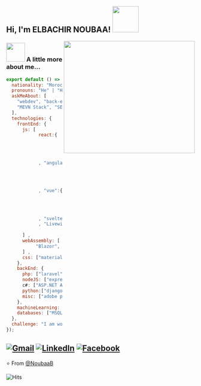 <h2> Hi, I'm ELBACHIR NOUBAA! <img src="https://media.giphy.com/media/IfsByYYHyNlnINT46g/giphy.gif" width="70"></h2>
<img align='right' src="https://user-images.githubusercontent.com/35571958/87239980-b3130b00-c432-11ea-9571-24c85defd75a.png" width="350" height = "300">

### <img src="https://media.giphy.com/media/VgCDAzcKvsR6OM0uWg/giphy.gif" width="50"> A little more about me...  

```js
export default () => ({
  nationality: "Moroccan",
  pronouns: "He" | "Him",
  askMeAbout: [
    "webdev", "back-end", "front-end", "MERN stack",
    "MEVN Stack", "SEO naturel"
  ],
  technologies: {
    frontEnd: {
      js: [
            react:{
                          "SSR" : ["Next.js"]
                          ,
                          "state management system" : ["Redux"]
                        }
            , "angular":{
                          "SSR" : ["Gatsby.js"]
                          ,
                          "state management system" : ["NGRX"]
                        }
            , "vue":{
                          "SSR" : ["Nuxt.js"]
                          ,
                          "state management system" : ["VueX"]
                        }
            , "svelte"
            , "Livewire"
            
      ] ,
      webAssembly: [
           "Blazor",
      ] ,
      css: ["materialize", "bootstrap", "vuetify"]
    },
    backEnd: {
      php: ["laravel", "symfony"],
      nodeJS: ["express", "adonis", "nest"],
      c#: ["ASP.NET API/MVC"],
      python:["django", "OpenCv]
      misc: ["adobe premiere pro", "linux"]
    },
    machineLearning: ["tensorflow", "keras"],
    databases: ["MSQL Server", "MySQL", "postgresql", "FireBase", "MongoDB]
  },
  challenge: "I am working hard to master Competitive Programming" 
});
```

<a href="mailto:bachirnoubaa117@gmail.com"><img src="https://img.shields.io/badge/-Gmail-c14438?style=flat-square&logo=Gmail&logoColor=white&link=mailto:bachirnoubaa117@gmail.com" alt="Gmail"></a>
<a href="https://www.linkedin.com/in/bachir-noubaa/?originalSubdomain=in"><img src="https://img.shields.io/badge/LinkedIn-%230077B5.svg?&style=flat-square&logo=linkedin&logoColor=white" alt="LinkedIn"></a>
<a href="https://www.facebook.com/Dunkelheit.669"><img src="https://img.shields.io/badge/Facebook-%231877F2.svg?&style=flat-square&logo=facebook&logoColor=white" alt="Facebook"></a></div>
---

⭐️ From [@NoubaaB](https://github.com/NoubaaB)

![Hits](https://hitcounter.pythonanywhere.com/count/tag.svg?url=https://github.com/NoubaaB/NoubaaB)

